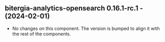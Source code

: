   ## bitergia-analytics-opensearch 0.16.1-rc.1 - (2024-02-01)
  
  * No changes on this component. The version is bumped to align it
    with the rest of the components.
